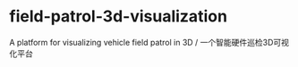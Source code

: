 # field-patrol-3d-visualization
 A platform for visualizing vehicle field patrol in 3D / 一个智能硬件巡检3D可视化平台
